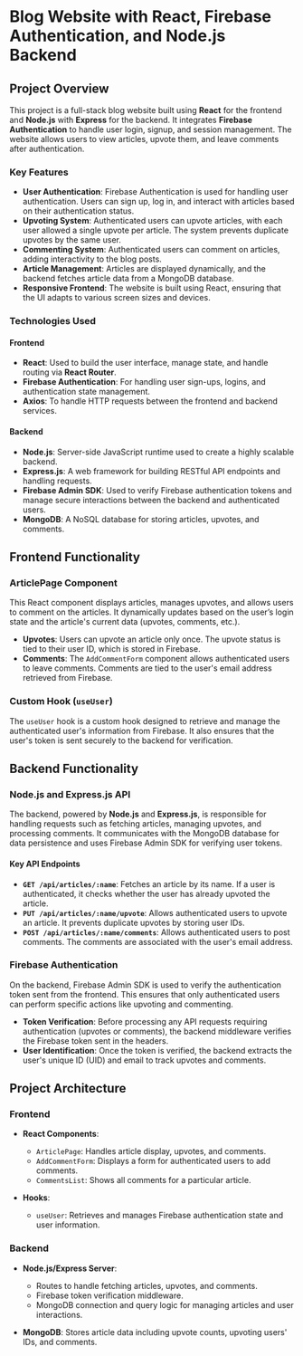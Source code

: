 # Blog Website with React, Firebase Authentication, and Node.js Backend

## Project Overview

This project is a full-stack blog website built using **React** for the frontend and **Node.js** with **Express** for the backend. It integrates **Firebase Authentication** to handle user login, signup, and session management. The website allows users to view articles, upvote them, and leave comments after authentication.

### Key Features

- **User Authentication**: Firebase Authentication is used for handling user authentication. Users can sign up, log in, and interact with articles based on their authentication status.
- **Upvoting System**: Authenticated users can upvote articles, with each user allowed a single upvote per article. The system prevents duplicate upvotes by the same user.
- **Commenting System**: Authenticated users can comment on articles, adding interactivity to the blog posts.
- **Article Management**: Articles are displayed dynamically, and the backend fetches article data from a MongoDB database.
- **Responsive Frontend**: The website is built using React, ensuring that the UI adapts to various screen sizes and devices.

### Technologies Used

#### Frontend

- **React**: Used to build the user interface, manage state, and handle routing via **React Router**.
- **Firebase Authentication**: For handling user sign-ups, logins, and authentication state management.
- **Axios**: To handle HTTP requests between the frontend and backend services.

#### Backend

- **Node.js**: Server-side JavaScript runtime used to create a highly scalable backend.
- **Express.js**: A web framework for building RESTful API endpoints and handling requests.
- **Firebase Admin SDK**: Used to verify Firebase authentication tokens and manage secure interactions between the backend and authenticated users.
- **MongoDB**: A NoSQL database for storing articles, upvotes, and comments.

## Frontend Functionality

### ArticlePage Component

This React component displays articles, manages upvotes, and allows users to comment on the articles. It dynamically updates based on the user’s login state and the article's current data (upvotes, comments, etc.).

- **Upvotes**: Users can upvote an article only once. The upvote status is tied to their user ID, which is stored in Firebase.
- **Comments**: The `AddCommentForm` component allows authenticated users to leave comments. Comments are tied to the user's email address retrieved from Firebase.

### Custom Hook (`useUser`)

The `useUser` hook is a custom hook designed to retrieve and manage the authenticated user's information from Firebase. It also ensures that the user's token is sent securely to the backend for verification.

## Backend Functionality

### Node.js and Express.js API

The backend, powered by **Node.js** and **Express.js**, is responsible for handling requests such as fetching articles, managing upvotes, and processing comments. It communicates with the MongoDB database for data persistence and uses Firebase Admin SDK for verifying user tokens.

#### Key API Endpoints

- **`GET /api/articles/:name`**: Fetches an article by its name. If a user is authenticated, it checks whether the user has already upvoted the article.
- **`PUT /api/articles/:name/upvote`**: Allows authenticated users to upvote an article. It prevents duplicate upvotes by storing user IDs.
- **`POST /api/articles/:name/comments`**: Allows authenticated users to post comments. The comments are associated with the user's email address.

### Firebase Authentication

On the backend, Firebase Admin SDK is used to verify the authentication token sent from the frontend. This ensures that only authenticated users can perform specific actions like upvoting and commenting.

- **Token Verification**: Before processing any API requests requiring authentication (upvotes or comments), the backend middleware verifies the Firebase token sent in the headers.
- **User Identification**: Once the token is verified, the backend extracts the user's unique ID (UID) and email to track upvotes and comments.

## Project Architecture

### Frontend

- **React Components**: 
  - `ArticlePage`: Handles article display, upvotes, and comments.
  - `AddCommentForm`: Displays a form for authenticated users to add comments.
  - `CommentsList`: Shows all comments for a particular article.

- **Hooks**:
  - `useUser`: Retrieves and manages Firebase authentication state and user information.

### Backend

- **Node.js/Express Server**:
  - Routes to handle fetching articles, upvotes, and comments.
  - Firebase token verification middleware.
  - MongoDB connection and query logic for managing articles and user interactions.

- **MongoDB**: Stores article data including upvote counts, upvoting users' IDs, and comments.
